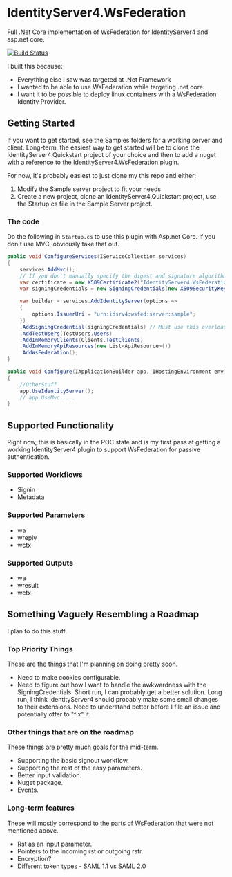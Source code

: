 # IdentityServer4.WsFederation
Full .Net Core implementation of WsFederation for IdentityServer4 and asp.net core. 

[![Build Status](https://ellenfieldn.visualstudio.com/_apis/public/build/definitions/6f83beb3-3c49-47b7-966c-8b7539f8c204/1/badge)](https://ellenfieldn.visualstudio.com/IdentityServer4.WsFederation/_build/index?&definitionId=1)

I built this because:
* Everything else i saw was targeted at .Net Framework
* I wanted to be able to use WsFederation while targeting .net core.
* I want it to be possible to deploy linux containers with a WsFederation Identity Provider.

## Getting Started
If you want to get started, see the Samples folders for a working server and client. Long-term, the easiest way to get started will be to clone the IdentityServer4.Quickstart project of your choice and then to add a nuget with a reference to the IdentityServer4.WsFederation plugin.

For now, it's probably easiest to just clone my this repo and either:
1. Modify the Sample server project to fit your needs
2. Create a new project, clone an IdentityServer4.Quickstart project, use the Startup.cs file in the Sample Server project.

### The code
Do the following in `Startup.cs` to use this plugin with Asp.net Core.
If you don't use MVC, obviously take that out.
```C#
public void ConfigureServices(IServiceCollection services)
{
    services.AddMvc();
    // If you don't manually specify the digest and signature algorithms, it'll fail.
    var certificate = new X509Certificate2("IdentityServer4.WsFederation.Testing.pfx", "pw");
    var signingCredentials = new SigningCredentials(new X509SecurityKey(certificate), SecurityAlgorithms.RsaSha256Signature, SecurityAlgorithms.Sha256Digest);

    var builder = services.AddIdentityServer(options => 
    {
        options.IssuerUri = "urn:idsrv4:wsfed:server:sample";
    })
    .AddSigningCredential(signingCredentials) // Must use this overload.
    .AddTestUsers(TestUsers.Users)
    .AddInMemoryClients(Clients.TestClients)
    .AddInMemoryApiResources(new List<ApiResource>())
    .AddWsFederation();
}

public void Configure(IApplicationBuilder app, IHostingEnvironment env)
{
    //OtherStuff
    app.UseIdentityServer();
    // app.UseMvc.....
}
```


## Supported Functionality
Right now, this is basically in the POC state and is my first pass at getting a working IdentityServer4 plugin to support WsFederation for passive authentication.

### Supported Workflows
* Signin
* Metadata

### Supported Parameters
* wa
* wreply
* wctx

### Supported Outputs
* wa
* wresult
* wctx

## Something Vaguely Resembling a Roadmap
I plan to do this stuff. 

### Top Priority Things
These are the things that I'm planning on doing pretty soon.
* Need to make cookies configurable.
* Need to figure out how I want to handle the awkwardness with the SigningCredentials. Short run, I can probably get a better solution. Long run, I think IdentityServer4 should probably make some small changes to their extensions. Need to understand better before I file an issue and potentially offer to "fix" it.

### Other things that are on the roadmap
These things are pretty much goals for the mid-term.
* Supporting the basic signout workflow.
* Supporting the rest of the easy parameters.
* Better input validation.
* Nuget package.
* Events.

### Long-term features
These will mostly correspond to the parts of WsFederation that were not mentioned above.
* Rst as an input parameter.
* Pointers to the incoming rst or outgoing rstr.
* Encryption?
* Different token types - SAML 1.1 vs SAML 2.0
